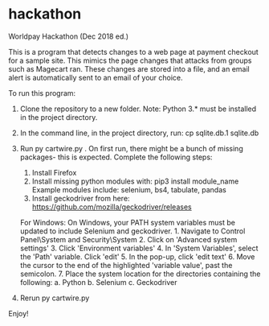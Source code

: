 # hackathon
Worldpay Hackathon (Dec 2018 ed.)

This is a program that detects changes to a web page at payment checkout for a sample site. This mimics the page changes that attacks from groups such as Magecart ran. These changes are stored into a file, and an email alert is automatically sent to an email of your choice. 

To run this program:

1. Clone the repository to a new folder. Note: Python 3.* must be installed in the project directory.

2. In the command line, in the project directory, run: cp sqlite.db.1 sqlite.db

3. Run py cartwire.py   . On first run, there might be a bunch of missing packages- this is expected. Complete the following steps:
      1. Install Firefox
      2. Install missing python modules with: pip3 install module_name
          Example modules include: selenium, bs4, tabulate, pandas
      3. Install geckodriver from here: https://github.com/mozilla/geckodriver/releases
      
      For Windows: 
        On Windows, your PATH system variables must be updated to include Selenium and geckodriver. 
        1. Navigate to Control Panel\System and Security\System 
        2. Click on 'Advanced system settings'
        3. Click 'Environment variables'
        4. In 'System Variables', select the 'Path' variable. Click 'edit'
        5. In the pop-up, click 'edit text'
        6. Move the cursor to the end of the highlighted 'variable value', past the semicolon. 
        7. Place the system location for the directories containing the following:
            a. Python 
            b. Selenium
            c. Geckodriver
4. Rerun py cartwire.py

Enjoy!
